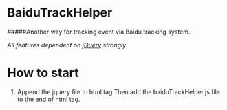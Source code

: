 BaiduTrackHelper
================

#####Another way for tracking event via Baidu tracking system.

_All features dependent on [jQuery](http://jquery.com) strongly._

# How to start #
1. Append the jquery file to <head> html tag.Then add the baiduTrackHelper.js file to the end of <body> html tag.
	<body>
		<!-- Some code here -->
		<script type="text/javascript" src="baiduTrackHelper.min.js"></script>
	</body>
